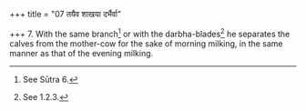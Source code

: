 +++
title = "07 तयैव शाखया दर्भैर्वा"

+++
7. With the same branch[^1] or with the darbha-blades[^2] he separates the calves from the mother-cow for the sake of morning milking, in the same manner as that of the evening milking.  

[^1]: See Sūtra 6.  

[^2]: See 1.2.3.  
